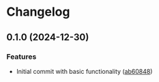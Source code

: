 # Changelog

## 0.1.0 (2024-12-30)


### Features

* Initial commit with basic functionality ([ab60848](https://github.com/chemodun/x4_xml_diff_and_patch/commit/ab608483e6999cd86d973ed5e720ede384027862))
